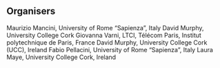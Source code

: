 ## Organisers

Maurizio Mancini, University of Rome “Sapienza”, Italy
David Murphy, University College Cork
Giovanna Varni, LTCI, Télécom Paris, Institut polytechnique de Paris, France
David Murphy, University College Cork (UCC), Ireland
Fabio Pellacini, University of Rome “Sapienza”, Italy
Laura Maye, University College Cork, Ireland
